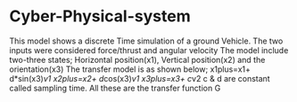 # Cyber-Physical-system
This model shows a discrete Time simulation of a ground Vehicle. 
The two inputs were considered force/thrust and angular velocity
The model include two-three states; Horizontal position(x1), Vertical position(x2) and the orientation(x3)
The transfer model is as shown below;
x1plus=x1+ d*sin(x3)*v1
x2plus=x2+ d*cos(x3)*v1
x3plus=x3+ c*v2
c & d are constant called sampling time. All these are the transfer function G


